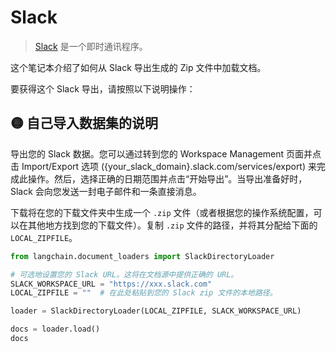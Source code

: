 # Slack

>[Slack](https://slack.com/) 是一个即时通讯程序。

这个笔记本介绍了如何从 Slack 导出生成的 Zip 文件中加载文档。

要获得这个 Slack 导出，请按照以下说明操作：

## 🟡 自己导入数据集的说明

导出您的 Slack 数据。您可以通过转到您的 Workspace Management 页面并点击 Import/Export 选项 ({your_slack_domain}.slack.com/services/export) 来完成此操作。然后，选择正确的日期范围并点击“开始导出”。当导出准备好时，Slack 会向您发送一封电子邮件和一条直接消息。

下载将在您的下载文件夹中生成一个 `.zip` 文件（或者根据您的操作系统配置，可以在其他地方找到您的下载文件）。复制 `.zip` 文件的路径，并将其分配给下面的 `LOCAL_ZIPFILE`。

```python
from langchain.document_loaders import SlackDirectoryLoader
```


```python
# 可选地设置您的 Slack URL。这将在文档源中提供正确的 URL。
SLACK_WORKSPACE_URL = "https://xxx.slack.com"
LOCAL_ZIPFILE = ""  # 在此处粘贴到您的 Slack zip 文件的本地路径。

loader = SlackDirectoryLoader(LOCAL_ZIPFILE, SLACK_WORKSPACE_URL)
```


```python
docs = loader.load()
docs
```